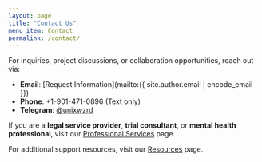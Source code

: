 ```yaml
---
layout: page
title: "Contact Us"
menu_item: Contact
permalink: /contact/
---
```


For inquiries, project discussions, or collaboration opportunities, reach out via:

- **Email**: [Request Information](mailto:{{ site.author.email | encode_email }})
- **Phone**: +1-901-471-0896 (Text only)
- **Telegram**: [@unixwzrd](https://t.me/unixwzrd)

If you are a **legal service provider**, **trial consultant**, or **mental health professional**, visit our [Professional Services](/collaborate/professionals/) page.

For additional support resources, visit our [Resources](/resources) page.